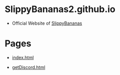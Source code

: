 # SlippyBananas2.github.io

- Official Website of [SlippyBananas](https://github.com/SlippyBananas)

# Pages

- [index.html](https://SlippyBananas2.github.io/index.html)

- [getDiscord.html](https://SlippyBananas2.github.io/external-files/getDiscord)
